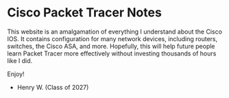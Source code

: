 <h1>Cisco Packet Tracer Notes</h1>

<p>
This website is an amalgamation of everything I understand about the Cisco IOS. It contains configuration for many network devices, including routers, switches, the Cisco ASA, and more. Hopefully, this will help future people learn Packet Tracer more effectively without investing thousands of hours like I did.

Enjoy!
- Henry W. (Class of 2027)
</p>
